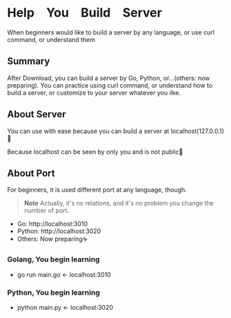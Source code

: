 # Help　You　Build　Server
When beginners would like to build a server by any language, or use curl command, or understand them

## Summary
After Download, you can build a server by Go, Python, or...(others: now preparing).
You can practice using curl command, or understand how to build a server, 
or customize to your server whatever you ilke.

## About Server
You can use with ease because you can build a server at localhost(127.0.0.1)🫶

Because localhost can be seen by only you and is not public🤠

## About Port
For beginners, it is used different port at any language, though.

> __Note__  Actually, it's no relations, and it's no problem you change the number of port.

- Go: http://localhost:3010
- Python: http://localhost:3020
- Others: Now preparing☕️

### Golang, You begin learning 
- go run main.go <- localhost:3010

### Python, You begin learning
- python main.py <- localhost:3020
